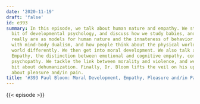 ```yaml
---
date: '2020-11-19'
draft: 'false'
id: e393
summary: In this episode, we talk about human nature and empathy. We start with a
  bit of developmental psychology, and discuss how we study babies, and how good they
  really are as models for human nature and the innateness of behavior. We also deal
  with mind-body dualism, and how people think about the physical world and the social
  world differently. We then get into moral development. We also talk about Against
  Empathy, the distinction between emotional and cognitive empathy, compassion, and
  psychopathy. We tackle the link between morality and violence, and we talk a little
  bit about dehumanization. Finally, Dr. Bloom lifts the veil on his upcoming book,
  about pleasure and/in pain.
title: '#393 Paul Bloom: Moral Development, Empathy, Pleasure and/in Pain'
---
```

{{< episode >}}
